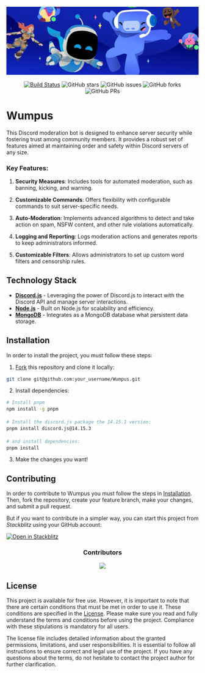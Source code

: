 ![Banner](./public/images/ReadmeBanner.png)

<div align="center">
  
[![Build Status](https://img.shields.io/endpoint.svg?url=https%3A%2F%2Factions-badge.atrox.dev%2Fhadez8877%2FWumpus%2Fbadge%3Fref%3Dmain&style=flat)](https://actions-badge.atrox.dev/hadez8877/Wumpus/goto?ref=main)
![GitHub stars](https://img.shields.io/github/stars/hadez8877/Wumpus)
![GitHub issues](https://img.shields.io/github/issues/hadez8877/Wumpus)
![GitHub forks](https://img.shields.io/github/forks/hadez8877/Wumpus)
![GitHub PRs](https://img.shields.io/github/issues-pr/hadez8877/Wumpus)

</div>

# Wumpus

This Discord moderation bot is designed to enhance server security while fostering trust among community members. It provides a robust set of features aimed at maintaining order and safety within Discord servers of any size.

### Key Features:

1. **Security Measures**:
   Includes tools for automated moderation, such as banning, kicking, and warning.

2. **Customizable Commands**:
   Offers flexibility with configurable commands to suit server-specific needs.

3. **Auto-Moderation**:
   Implements advanced algorithms to detect and take action on spam, NSFW content, and other rule violations automatically.

4. **Logging and Reporting**:
   Logs moderation actions and generates reports to keep administrators informed.

5. **Customizable Filters**:
   Allows administrators to set up custom word filters and censorship rules.

## Technology Stack

- **[Discord.js](https://discord.js.org/)** - Leveraging the power of Discord.js to interact with the Discord API and manage server interactions.
- **[Node.js](https://nodejs.org/en)** - Built on Node.js for scalability and efficiency.
- **[MongoDB](https://www.mongodb.com/en)** - Integrates as a MongoDB database what persistent data storage.

## Installation

In order to install the project, you must follow these steps:

1. [Fork](https://github.com/pheralb/Wumpus/fork) this repository and clone it locally:

```bash
git clone git@github.com:your_username/Wumpus.git
```

2. Install dependencies:

```bash
# Install pnpm
npm install -g pnpm

# Install the discord.js package the 14.15.1 version:
pnpm install discord.js@14.15.3

# and install dependencies:
pnpm install
```

3. Make the changes you want!

## Contributing

In order to contribute to Wumpus you must follow the steps in [Installation](#Installation). Then, fork the repository, create your feature branch, make your changes, and submit a pull request.

But if you want to contribute in a simpler way, you can start this project from _Stackblitz_ using your GitHub account:

[![Open in Stackblitz](https://developer.stackblitz.com/img/open_in_stackblitz.svg)](https://stackblitz.com/github/hadez8877/Wumpus)

<div align="center">
  <h3>Contributors</h3>

<a href="https://github.com/hadez8877/Wumpus/graphs/contributors">
  <img src="https://contrib.rocks/image?repo=hadez8877/Wumpus" />
</a>
</div>

## License

This project is available for free use. However, it is important to note that there are certain conditions that must be met in order to use it. These conditions are specified in the [License](https://github.com/hadez8877/Wumpus/?tab=MIT-1-ov-file). Please make sure you read and fully understand the terms and conditions before using the project. Compliance with these stipulations is mandatory for all users.

The license file includes detailed information about the granted permissions, limitations, and user responsibilities. It is essential to follow all instructions to ensure correct and legal use of the project. If you have any questions about the terms, do not hesitate to contact the project author for further clarification.
